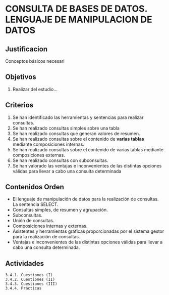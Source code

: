 # CONSULTA DE BASES DE DATOS. LENGUAJE DE MANIPULACION DE DATOS

## Justificacion
Conceptos básicos necesari

## Objetivos
1. Realizar del estudio...

## Criterios
1. Se han identificado las herramientas y sentencias para realizar consultas.
1. Se han realizado consultas simples sobre una tabla
1. Se han realizado consultas que generan valores de resumen.
1. Se han realizado consultas sobre el contenido de **varias tablas** mediante composiciones internas.
1. Se han realizado consultas sobre el contenido de varias tablas mediante composiciones externas.
1. Se han realizado consultas con subconsultas.
1. Se han valorado las ventajas e inconvenientes de las distintas opciones válidas para llevar a cabo una consulta determinada

## Contenidos Orden
 * El lenguaje de manipulación de datos para la realización de consultas. La sentencia SELECT.
 * Consultas simples, de resumen y agrupación.
 * Subconsultas.
 * Unión de consultas.
 * Composiciones internas y externas.
 * Asistentes y herramientas gráficas proporcionadas por el sistema gestor para la realización de consultas.
 * Ventajas e inconvenientes de las distintas opciones válidas para llevar a cabo una consulta determinada.

## Actividades
    3.4.1. Cuestiones (I)
    3.4.2. Cuestiones (II)
    3.4.3. Cuestiones (III)
    3.4.4. Prácticas

